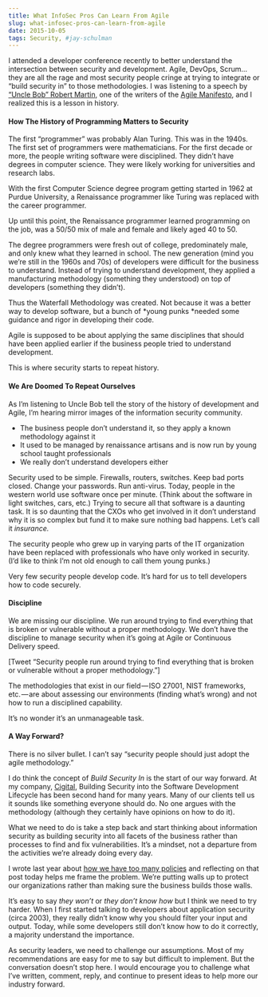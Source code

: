 ```yaml
---
title: What InfoSec Pros Can Learn From Agile
slug: what-infosec-pros-can-learn-from-agile
date: 2015-10-05
tags: Security, #jay-schulman
---
```


I attended a developer conference recently to better understand the intersection between security and development. Agile, DevOps, Scrum… they are all the rage and most security people cringe at trying to integrate or “build security in” to those methodologies. I was listening to a speech by [“Uncle Bob” Robert Martin](https://en.wikipedia.org/wiki/Robert_Cecil_Martin), one of the writers of the [Agile Manifesto](http://www.agilemanifesto.org/), and I realized this is a lesson in history.

#### How The History of Programming Matters to Security

The first “programmer” was probably Alan Turing. This was in the 1940s. The first set of programmers were mathematicians. For the first decade or more, the people writing software were disciplined. They didn’t have degrees in computer science. They were likely working for universities and research labs.

With the first Computer Science degree program getting started in 1962 at Purdue University, a Renaissance programmer like Turing was replaced with the career programmer.

Up until this point, the Renaissance programmer learned programming on the job, was a 50/50 mix of male and female and likely aged 40 to 50.

The degree programmers were fresh out of college, predominately male, and only knew what they learned in school. The new generation (mind you we’re still in the 1960s and 70s) of developers were difficult for the business to understand. Instead of trying to understand development, they applied a manufacturing methodology (something they understood) on top of developers (something they didn’t).

Thus the Waterfall Methodology was created. Not because it was a better way to develop software, but a bunch of *young punks *needed some guidance and rigor in developing their code.

Agile is supposed to be about applying the same disciplines that should have been applied earlier if the business people tried to understand development.

This is where security starts to repeat history.

#### We Are Doomed To Repeat Ourselves

As I’m listening to Uncle Bob tell the story of the history of development and Agile, I’m hearing mirror images of the information security community.

- The business people don’t understand it, so they apply a known methodology against it
- It used to be managed by renaissance artisans and is now run by young school taught professionals
- We really don’t understand developers either

Security used to be simple. Firewalls, routers, switches. Keep bad ports closed. Change your passwords. Run anti-virus. Today, people in the western world use software once per minute. (Think about the software in light switches, cars, etc.) Trying to secure all that software is a daunting task. It is so daunting that the CXOs who get involved in it don’t understand why it is so complex but fund it to make sure nothing bad happens. Let’s call it *insurance.*

The security people who grew up in varying parts of the IT organization have been replaced with professionals who have only worked in security. (I’d like to think I’m not old enough to call them young punks.)

Very few security people develop code. It’s hard for us to tell developers how to code securely.

#### Discipline

We are missing our discipline. We run around trying to find everything that is broken or vulnerable without a proper methodology. We don’t have the discipline to manage security when it’s going at Agile or Continuous Delivery speed.

[Tweet “Security people run around trying to find everything that is broken or vulnerable without a proper methodology.”]

The methodologies that exist in our field — ISO 27001, NIST frameworks, etc. — are about assessing our environments (finding what’s wrong) and not how to run a disciplined capability.

It’s no wonder it’s an unmanageable task.

#### A Way Forward?

There is no silver bullet. I can’t say “security people should just adopt the agile methodology.”

I do think the concept of *Build Security In* is the start of our way forward. At my company, [Cigital](http://www.cigital.com), Building Security into the Software Development Lifecycle has been second hand for many years. Many of our clients tell us it sounds like something everyone should do. No one argues with the methodology (although they certainly have opinions on how to do it).

What we need to do is take a step back and start thinking about information security as building security into all facets of the business rather than processes to find and fix vulnerabilities. It’s a mindset, not a departure from the activities we’re already doing every day.

I wrote last year about [how we have too many policies](https://www.jayschulman.com/you-have-too-many-security-policies/) and reflecting on that post today helps me frame the problem. We’re putting walls up to protect our organizations rather than making sure the business builds those walls.

It’s easy to say *they won’t* or *they don’t know how* but I think we need to try harder. When I first started talking to developers about application security (circa 2003), they really didn’t know why you should filter your input and output. Today, while some developers still don’t know how to do it correctly, a majority understand the importance.

As security leaders, we need to challenge our assumptions. Most of my recommendations are easy for me to say but difficult to implement. But the conversation doesn’t stop here. I would encourage you to challenge what I’ve written, comment, reply, and continue to present ideas to help more our industry forward.
